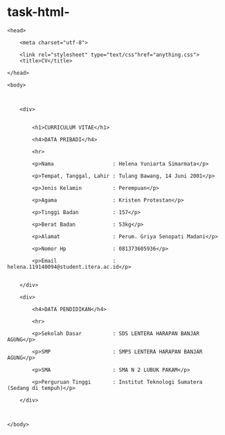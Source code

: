 # task-html-
<!DOCTYPE html>

<html lang="en">
	
	<head>
		
		<meta charset="utf-8">
	
		<link rel="stylesheet" type="text/css"href="anything.css">	
		<title>CV</title>
	
	</head>
	
	<body>

		
	
		<div>
 
			
			<h1>CURRICULUM VITAE</h1>
			
			<h4>DATA PRIBADI</h4>
			
			<hr>
			
			<p>Nama                   : Helena Yuniarta Simarmata</p> 
			
			<p>Tempat, Tanggal, Lahir : Tulang Bawang, 14 Juni 2001</p>
			
			<p>Jenis Kelamin          : Perempuan</p>
			
			<p>Agama                  : Kristen Protestan</p>
			
			<p>Tinggi Badan           : 157</p>
			
			<p>Berat Badan            : 53kg</p>
			
			<p>Alamat                 : Perum. Griya Senopati Madani</p>
			
			<p>Nomor Hp               : 081373605936</p>
			
			<p>Email                  : helena.119140094@student.itera.ac.id</p> 
		
		
		</div>
		
		<div>
			
			<h4>DATA PENDIDIKAN</h4>
			
			<hr>
			
			<p>Sekolah Dasar          : SDS LENTERA HARAPAN BANJAR AGUNG</p>
		
			<p>SMP                    : SMPS LENTERA HARAPAN BANJAR AGUNG</p>
			
			<p>SMA                    : SMA N 2 LUBUK PAKAM</p>
			
			<p>Perguruan Tinggi       : Institut Teknologi Sumatera (Sedang di tempuh)</p> 
				
		</div>

			

	</body>

</html>
